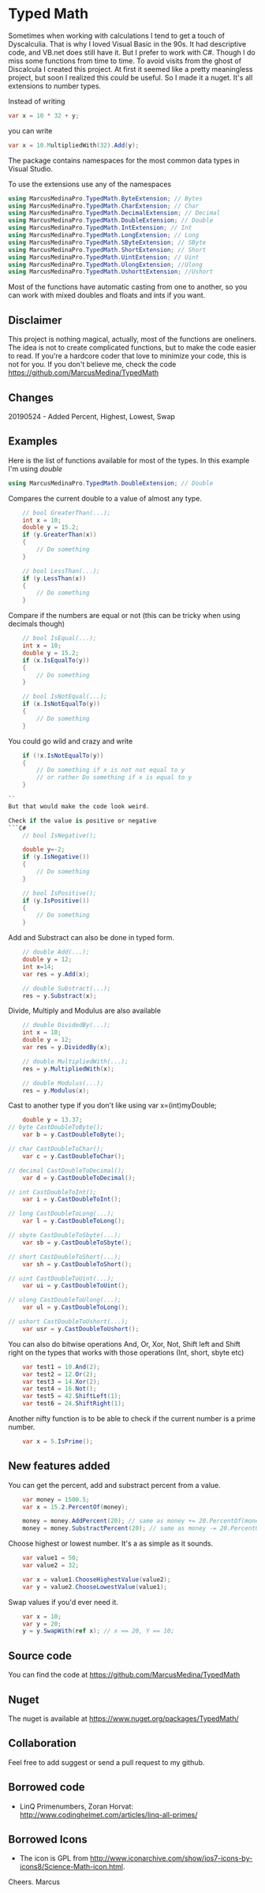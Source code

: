 ﻿# Typed Math
Sometimes when working with calculations I tend to get a touch of Dyscalculia. That is why I loved Visual Basic in the 90s. It had descriptive code, and VB.net does still have it. But I prefer to work with C#. Though I do miss some functions from time to time.
To avoid visits from the ghost of Discalcula I created this project.
At first it seemed like a pretty meaningless project, but soon I realized this could be useful. So I made it a nuget.
It's all extensions to number types. 

Instead of writing
```C#
var x = 10 * 32 + y;
```
you can write 
```C#
var x = 10.MultipliedWith(32).Add(y);
```

The package contains namespaces for the most common data types in Visual Studio.

To use the extensions use any of the namespaces
```C#
using MarcusMedinaPro.TypedMath.ByteExtension; // Bytes
using MarcusMedinaPro.TypedMath.CharExtension; // Char
using MarcusMedinaPro.TypedMath.DecimalExtension; // Decimal
using MarcusMedinaPro.TypedMath.DoubleExtension; // Double
using MarcusMedinaPro.TypedMath.IntExtension; // Int
using MarcusMedinaPro.TypedMath.LongExtension; // Long
using MarcusMedinaPro.TypedMath.SByteExtension; // SByte
using MarcusMedinaPro.TypedMath.ShortExtension; // Short
using MarcusMedinaPro.TypedMath.UintExtension; // Uint
using MarcusMedinaPro.TypedMath.UlongExtension; //Ulong
using MarcusMedinaPro.TypedMath.UshorttExtension; //Ushort
```
Most of the functions have automatic casting from one to another, so you can work with mixed doubles and floats and ints if you want.

## Disclaimer
This project is nothing magical, actually, most of the functions are oneliners. The idea is not to create complicated functions, but to make the code easier to read. If you're a hardcore coder that love to minimize your code, this is not for you. If you don't believe me, check the code https://github.com/MarcusMedina/TypedMath

## Changes
20190524 - Added Percent, Highest, Lowest, Swap

## Examples
Here is the list of functions available for most of the types. In this example I'm using *double*
```C#
using MarcusMedinaPro.TypedMath.DoubleExtension; // Double
```
Compares the current double to a value of almost any type.

```C#
    // bool GreaterThan(...);
    int x = 10;
    double y = 15.2;
    if (y.GreaterThan(x))
    { 
        // Do something
    }

    // bool LessThan(...);
    if (y.LessThan(x))
    { 
        // Do something
    }
```

Compare if the numbers are equal or not
(this can be tricky when using decimals though)
```C#
    // bool IsEqual(...);
    int x = 10;
    double y = 15.2;
    if (x.IsEqualTo(y))
    {
        // Do something
    }

    // bool IsNotEqual(...);
    if (x.IsNotEqualTo(y))
    {
        // Do something
    }

```
You could go wild and crazy and write
```C#
    if (!x.IsNotEqualTo(y))
    {
        // Do something if x is not not equal to y
        // or rather Do something if x is equal to y
    }

``
But that would make the code look weird.

Check if the value is positive or negative
```C#
    // bool IsNegative();

    double y=-2;
    if (y.IsNegative())
    {
        // Do something
    }

    // bool IsPositive();
    if (y.IsPositive())
    {
        // Do something
    }
```

Add and Substract can also be done in typed form.
```C#
    // double Add(...);
    double y = 12;
    int x=14;
    var res = y.Add(x);

    // double Substract(...);
    res = y.Substract(x);
```

Divide, Multiply and Modulus are also available
```C#
    // double DividedBy(...);
    int x = 10;
    double y = 12;
    var res = y.DividedBy(x);

    // double MultipliedWith(...);
    res = y.MultipliedWith(x);

    // double Modulus(...);
    res = y.Modulus(x);
```

Cast to another type if you don't like using  var x=(int)myDouble;
```C#
    double y = 13.37;
// byte CastDoubleToByte();
    var b = y.CastDoubleToByte();

// char CastDoubleToChar();
    var c = y.CastDoubleToChar();

// decimal CastDoubleToDecimal();
    var d = y.CastDoubleToDecimal();

// int CastDoubleToInt();
    var i = y.CastDoubleToInt();

// long CastDoubleToLong(...);
    var l = y.CastDoubleToLong();

// sbyte CastDoubleToSbyte(...);
    var sb = y.CastDoubleToSbyte();

// short CastDoubleToShort(...);
    var sh = y.CastDoubleToShort();

// uint CastDoubleToUint(...);
    var ui = y.CastDoubleToUint();

// ulong CastDoubleToUlong(...);
    var ul = y.CastDoubleToLong();

// ushort CastDoubleToUshort(...);
    var usr = y.CastDoubleToUshort();
```

You can also do bitwise operations And, Or, Xor, Not, Shift left and Shift right on the types that works with those operations (Int, short, sbyte etc)
```C#
    var test1 = 10.And(2);
    var test2 = 12.Or(2);
    var test3 = 14.Xor(2);
    var test4 = 16.Not();
    var test5 = 42.ShiftLeft(1);
    var test6 = 24.ShiftRight(1);
```

Another nifty function is to be able to check if the current number is a prime number.
```C#
    var x = 5.IsPrime();
```

## New features added
You can get the percent, add and substract percent from a value.
```C#
    var money = 1500.5;
    var x = 15.2.PercentOf(money);

    money = money.AddPercent(20); // same as money += 20.PercentOf(money);
    money = money.SubstractPercent(20); // same as money -= 20.PercentOf(money);
```
Choose highest or lowest number. It's a as simple as it sounds.
```C#
    var value1 = 50;
    var value2 = 32;

    var x = value1.ChooseHighestValue(value2);
    var y = value2.ChooseLowestValue(value1);
```

Swap values if you'd ever need it.
```C#
    var x = 10;
    var y = 20;
    y = y.SwapWith(ref x); // x == 20, Y == 10;
```

## Source code
You can find the code at https://github.com/MarcusMedina/TypedMath

## Nuget
The nuget is available at https://www.nuget.org/packages/TypedMath/

## Collaboration
Feel free to add suggest or send a pull request to my github.

## Borrowed code
* LinQ Primenumbers, Zoran Horvat: http://www.codinghelmet.com/articles/linq-all-primes/

## Borrowed Icons
* The icon is GPL from http://www.iconarchive.com/show/ios7-icons-by-icons8/Science-Math-icon.html.

Cheers.
Marcus
